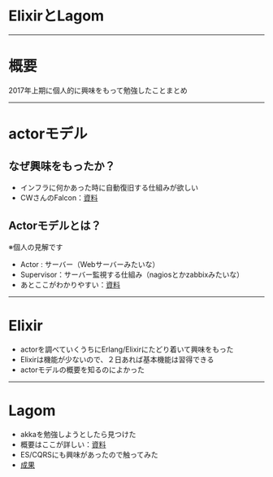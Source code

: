 ElixirとLagom
===

---
# 概要
2017年上期に個人的に興味をもって勉強したことまとめ


---
# actorモデル

## なぜ興味をもったか？

- インフラに何かあった時に自動復旧する仕組みが欲しい
- CWさんのFalcon：[資料](http://sssslide.com/speakerdeck.com/j5ik2o/chatworkfalsexin-metusezingusisutemuwozhi-eruji-shu) 

## Actorモデルとは？

※個人の見解です
- Actor : サーバー（Webサーバーみたいな）
- Supervisor：サーバー監視する仕組み（nagiosとかzabbixみたいな）
- あとここがわかりやすい：[資料](https://speakerdeck.com/tmaedax/akutamoderufalsehua)


---
# Elixir

- actorを調べていくうちにErlang/Elixirにたどり着いて興味をもった
- Elixirは機能が少ないので、２日あれば基本機能は習得できる
- actorモデルの概要を知るのによかった

---
# Lagom

- akkaを勉強しようとしたら見つけた
- 概要はここが詳しい：[資料](https://www.slideshare.net/negokaz/lagom-reactive-microservices-architecture)
- ES/CQRSにも興味があったので触ってみた
- [成果](https://github.com/doilux/study-lagom)